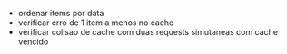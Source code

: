 - ordenar items por data
- verificar erro de 1 item a menos no cache
- verificar colisao de cache com duas requests simutaneas com cache vencido